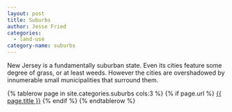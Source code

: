 ```yaml
---
layout: post
title: Suburbs
author: Jesse Fried
categories:
  - land-use
category-name: suburbs
---
```


New Jersey is a fundamentally suburban state. Even its cities feature some degree of grass, or at least weeds. However the cities are overshadowed by innumerable small municipalities that surround them. 

<div class="table-container">
  <table class="index">
    {% tablerow page in site.categories.suburbs cols:3 %}
      {% if page.url %}
          <a href="{{ page.url }}">{{ page.title }}</a>
      {% endif %}
    {% endtablerow %}
  </table>
</div>
